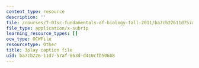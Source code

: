 ```yaml
---
content_type: resource
description: ''
file: /courses/7-01sc-fundamentals-of-biology-fall-2011/ba7cb22611d757af863dd410cfb506b8_htYyCEdc8B4.vtt
file_type: application/x-subrip
learning_resource_types: []
ocw_type: OCWFile
resourcetype: Other
title: 3play caption file
uid: ba7cb226-11d7-57af-863d-d410cfb506b8
---
```

